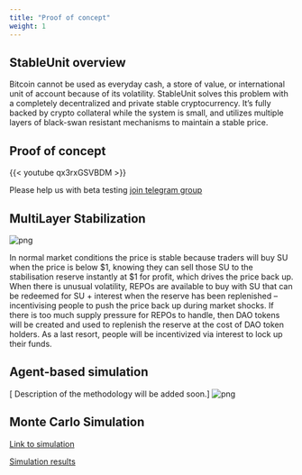 ```yaml
---
title: "Proof of concept"
weight: 1
---
```

## StableUnit overview

Bitcoin cannot be used as everyday cash, a store of value, or international unit of account because of its volatility. StableUnit solves this problem with a completely decentralized and private stable cryptocurrency. It’s fully backed by crypto collateral while the system is small, and utilizes multiple layers of black-swan resistant mechanisms to maintain a stable price.

## Proof of concept

{{< youtube qx3rxGSVBDM >}}

Please help us with beta testing [join telegram group](https://t.me/stableunit)

## MultiLayer Stabilization
![png](/concept/multilayer_stabilisation_sims.png)

In normal market conditions the price is stable because traders will buy SU when the price is below $1, knowing they can sell those SU to the stabilisation reserve instantly at $1 for profit, which drives the price back up.
When there is unusual volatility, REPOs are available to buy with SU that can be redeemed for SU + interest when the reserve has been replenished – incentivising people to push the price back up during market shocks.
If there is too much supply pressure for REPOs to handle, then DAO tokens will be created and used to replenish the reserve at the cost of DAO token holders.
As a last resort, people will be incentivized via interest to lock up their funds.


## Agent-based simulation
[ Description of the methodology will be added soon.]
![png](/concept/sim_schema.png)

## Monte Carlo Simulation 

[Link to simulation](/simulation)

[Simulation results](/simulation#results)
